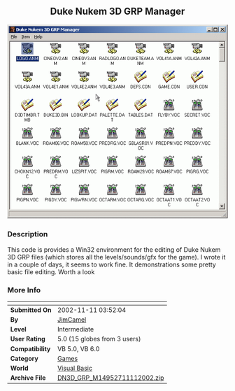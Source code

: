﻿<div align="center">

## Duke Nukem 3D GRP Manager

<img src="PIC2002111133253547.gif">
</div>

### Description

This code is provides a Win32 environment for the editing of Duke Nukem 3D GRP files (which stores all the levels/sounds/gfx for the game). I wrote it in a couple of days, it seems to work fine. It demonstrations some pretty basic file editing. Worth a look
 
### More Info
 


<span>             |<span>
---                |---
**Submitted On**   |2002-11-11 03:52:04
**By**             |[JimCamel](https://github.com/Planet-Source-Code/PSCIndex/blob/master/ByAuthor/jimcamel.md)
**Level**          |Intermediate
**User Rating**    |5.0 (15 globes from 3 users)
**Compatibility**  |VB 5\.0, VB 6\.0
**Category**       |[Games](https://github.com/Planet-Source-Code/PSCIndex/blob/master/ByCategory/games__1-38.md)
**World**          |[Visual Basic](https://github.com/Planet-Source-Code/PSCIndex/blob/master/ByWorld/visual-basic.md)
**Archive File**   |[DN3D\_GRP\_M14952711112002\.zip](https://github.com/Planet-Source-Code/jimcamel-duke-nukem-3d-grp-manager__1-40603/archive/master.zip)








